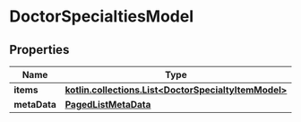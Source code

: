 
# DoctorSpecialtiesModel

## Properties
Name | Type | Description | Notes
------------ | ------------- | ------------- | -------------
**items** | [**kotlin.collections.List&lt;DoctorSpecialtyItemModel&gt;**](DoctorSpecialtyItemModel.md) |  |  [optional]
**metaData** | [**PagedListMetaData**](PagedListMetaData.md) |  |  [optional]




